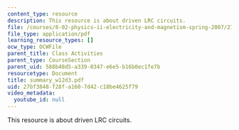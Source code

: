 ```yaml
---
content_type: resource
description: This resource is about driven LRC circuits.
file: /courses/8-02-physics-ii-electricity-and-magnetism-spring-2007/27bf3848f28fa1607d42c18be4625f79_summary_w12d3.pdf
file_type: application/pdf
learning_resource_types: []
ocw_type: OCWFile
parent_title: Class Activities
parent_type: CourseSection
parent_uid: 588b48d5-a339-0347-e6e5-b16b0ec1fe7b
resourcetype: Document
title: summary_w12d3.pdf
uid: 27bf3848-f28f-a160-7d42-c18be4625f79
video_metadata:
  youtube_id: null
---
```

This resource is about driven LRC circuits.

